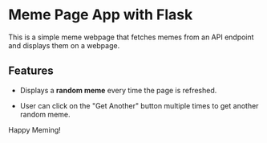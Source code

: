 # Meme Page App with Flask

This is a simple meme webpage that fetches memes from an API endpoint and displays them on a webpage.

## Features

- Displays a **random meme** every time the page is refreshed.

- User can click on the "Get Another" button multiple times to get another random meme.

Happy Meming!

